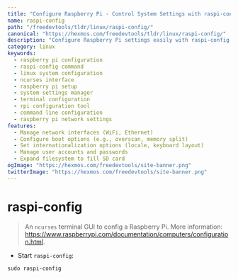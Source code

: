 ```yaml
---
title: "Configure Raspberry Pi - Control System Settings with raspi-config | Online Free DevTools by Hexmos"
name: raspi-config
path: "/freedevtools/tldr/linux/raspi-config/"
canonical: "https://hexmos.com/freedevtools/tldr/linux/raspi-config/"
description: "Configure Raspberry Pi settings easily with raspi-config.  Manage network interfaces, boot options, and more using this ncurses interface. Free online tool, no registration required."
category: linux
keywords:
  - raspberry pi configuration
  - raspi-config command
  - linux system configuration
  - ncurses interface
  - raspberry pi setup
  - system settings manager
  - terminal configuration
  - rpi configuration tool
  - command line configuration
  - raspberry pi network settings
features:
  - Manage network interfaces (WiFi, Ethernet)
  - Configure boot options (e.g., overscan, memory split)
  - Set internationalization options (locale, keyboard layout)
  - Manage user accounts and passwords
  - Expand filesystem to fill SD card
ogImage: "https://hexmos.com/freedevtools/site-banner.png"
twitterImage: "https://hexmos.com/freedevtools/site-banner.png"
---
```


# raspi-config

> An `ncurses` terminal GUI to config a Raspberry Pi.
> More information: <https://www.raspberrypi.com/documentation/computers/configuration.html>.

- Start `raspi-config`:

`sudo raspi-config`
